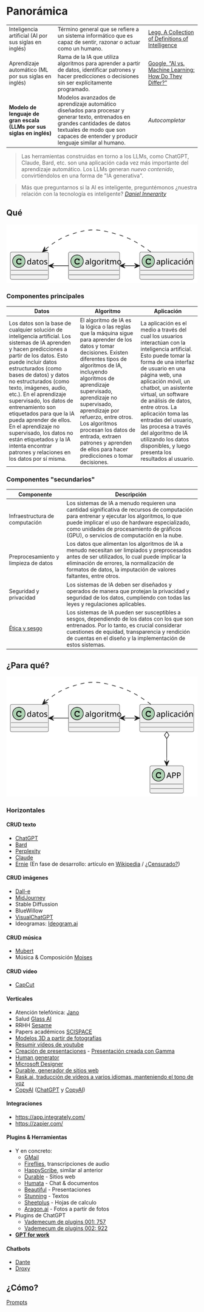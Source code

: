 # Panorámica

| | | |
|-|-|-|
Inteligencia artificial (AI por sus siglas en inglés)|Término general que se refiere a un sistema informático que es capaz de sentir, razonar o actuar como un humano.|[Legg, A Collection of Definitions of Intelligence](https://www.researchgate.net/publication/1895883_A_Collection_of_Definitions_of_Intelligence)
Aprendizaje automático (ML por sus siglas en inglés)|Rama de la IA que utiliza algoritmos para aprender a partir de datos, identificar patrones y hacer predicciones o decisiones sin ser explícitamente programado.|[Google, “AI vs. Machine Learning: How Do They Differ?”](https://cloud.google.com/learn/artificial-intelligence-vs-machine-learning?hl=es)
**Modelo de lenguaje de gran escala (LLMs por sus siglas en inglés)**|Modelos avanzados de aprendizaje automático diseñados para procesar y generar texto, entrenados en grandes cantidades de datos textuales de modo que son capaces de entender y producir lenguaje similar al humano.|*Autocompletar*

> Las herramientas construidas en torno a los LLMs, como ChatGPT, Claude, Bard, etc. son una aplicación cada vez más importante del aprendizaje automático. Los LLMs generan *nuevo contenido*, convirtiéndolos en una forma de "IA generativa".

> Más que preguntarnos si la AI es inteligente, preguntémonos ¿nuestra relación con la tecnología es inteligente? *[Daniel Innerarity](https://www.danielinnerarity.es/)*

## Qué

<div align=center>

![](/imagenes/modelosUML/componentes.svg)

</div>

### Componentes principales

|Datos|Algoritmo|Aplicación|
|-|-|-|
Los datos son la base de cualquier solución de inteligencia artificial. Los sistemas de IA aprenden y hacen predicciones a partir de los datos. Esto puede incluir datos estructurados (como bases de datos) y datos no estructurados (como texto, imágenes, audio, etc.). En el aprendizaje supervisado, los datos de entrenamiento son etiquetados para que la IA pueda aprender de ellos. En el aprendizaje no supervisado, los datos no están etiquetados y la IA intenta encontrar patrones y relaciones en los datos por sí misma.|El algoritmo de IA es la lógica o las reglas que la máquina sigue para aprender de los datos y tomar decisiones. Existen diferentes tipos de algoritmos de IA, incluyendo algoritmos de aprendizaje supervisado, aprendizaje no supervisado, aprendizaje por refuerzo, entre otros. Los algoritmos procesan los datos de entrada, extraen patrones y aprenden de ellos para hacer predicciones o tomar decisiones.|La aplicación es el medio a través del cual los usuarios interactúan con la inteligencia artificial. Esto puede tomar la forma de una interfaz de usuario en una página web, una aplicación móvil, un chatbot, un asistente virtual, un software de análisis de datos, entre otros. La aplicación toma las entradas del usuario, las procesa a través del algoritmo de IA utilizando los datos disponibles, y luego presenta los resultados al usuario.

### Componentes "secundarios"

|Componente|Descripción
|-|-|
Infraestructura de computación|Los sistemas de IA a menudo requieren una cantidad significativa de recursos de computación para entrenar y ejecutar los algoritmos, lo que puede implicar el uso de hardware especializado, como unidades de procesamiento de gráficos (GPU), o servicios de computación en la nube.
Preprocesamiento y limpieza de datos|Los datos que alimentan los algoritmos de IA a menudo necesitan ser limpiados y preprocesados antes de ser utilizados, lo cual puede implicar la eliminación de errores, la normalización de formatos de datos, la imputación de valores faltantes, entre otros.
Seguridad y privacidad|Los sistemas de IA deben ser diseñados y operados de manera que protejan la privacidad y seguridad de los datos, cumpliendo con todas las leyes y regulaciones aplicables.
[Ética y sesgo](etica@AI.md)|Los sistemas de IA pueden ser susceptibles a sesgos, dependiendo de los datos con los que son entrenados. Por lo tanto, es crucial considerar cuestiones de equidad, transparencia y rendición de cuentas en el diseño y la implementación de estos sistemas.

## ¿Para qué?

<div align=center>

![](/imagenes/modelosUML/componentes2.svg)

</div>

### Horizontales
<!-- TODO #6 incluir las siguientes: Rask.ai
Captions
Wonder dinamic
24ai
Runway -->
#### CRUD texto

- [ChatGPT](https://chat.openai.com/)
- [Bard](https://bard.google.com/)
- [Perplexity](https://www.perplexity.ai/)
- [Claude](https://claude.ai/chats)
- [Ernie](https://yiyan.baidu.com/) (En fase de desarrollo: artículo en [Wikipedia](https://en.wikipedia.org/wiki/Ernie_Bot) / [¿Censurado?](https://web.archive.org/web/20230902185902/https://www.reuters.com/technology/baidus-ernie-writes-poems-says-it-has-insufficient-information-xi-tests-show-2023-03-20/))

#### CRUD imágenes

- [Dall-e](https://pitch.com/v/DALL-E-prompt-book-v1-tmd33y/d959fd01-3eea-4b16-9472-e79ccb635e98)
- [MidJourney](https://docs.midjourney.com/docs/prompts)
- Stable Diffussion
- BlueWillow
- [VisualChatGPT](https://stablediffusionweb.com/Visual-ChatGPT#demo)
- Ideogramas: [Ideogram.ai](https://ideogram.ai/)


#### CRUD música

- [Mubert](https://mubert.com/)
- Música & Composición [Moises](https://moises.ai/)

#### CRUD vídeo

- [CapCut](https://www.capcut.com/)

#### Verticales

- Atención telefónica: [Jano](https://www.youtube.com/watch?v=fhoKnB6vwWg)
- Salud [Glass AI](https://glass.health/ai)
- RRHH [Sesame](https://www.sesamehr.es/ai/)
- Papers académicos [SCISPACE](https://typeset.io/)
- [Modelos 3D a partir de fotografías](https://research.nvidia.com/labs/dir/neuralangelo/)
- [Resumir vídeos de youtube](https://eightify.app/)
- [Creación de presentaciones](https://gamma.app/generate) - [Presentación creada con Gamma](https://gamma.app/public/Introduccion-a-la-IA-y-su-estado-actual-s2pfcebzfn8j7xt)
- [Human generator](https://generated.photos/human-generator)
- [Microsoft Designer](https://designer.microsoft.com/)
- [Durable, generador de sitios web](https://durable.co/)
- [Rask.ai, traducción de vídeos a varios idiomas, manteniendo el tono de voz](https://app.rask.ai/)
- [CopyAI](https://copy.ai) ([ChatGPT](https://chat.openai.com/share/23892a81-1e32-49c5-a60d-23c07ad65e02) y [CopyAI](https://app.copy.ai/projects/34198328?tool=chat&tab=results))

#### Integraciones

- https://app.integrately.com/
- https://zapier.com/

#### Plugins & Herramientas

- Y en concreto:
  - [GMail](https://www.aimails.dev/)
  - [Fireflies](https://app.fireflies.ai), transcripciones de audio
  - [HappyScribe](https://www.happyscribe.com/), similar al anterior
  - [Durable](https://es.durable.co) - Sitios web
  - [Humata](http://humata.ai) - Chat & documentos
  - [Beautiful](http://beautiful.ai) - Presentaciones
  - [Stunning](http://stunning.so) - Textos
  - [Sheetplus](https://sheetplus.ai) - Hojas de calculo
  - [Aragon.ai](https://www.aragon.ai/) - Fotos a partir de fotos
- Plugins de ChatGPT
  - [Vademecum de plugins 001: 757](https://airtable.com/appTJyP732XVOXc85/shrDMadwueJxDLQRf/tblD6MYbL3FLmZ6NW)
  - [Vademecum de plugins 002: 922](https://www.startuphub.ai/a-list-of-78-chatgpt-plugins-currently-available-and-their-use-case/)
- [**GPT for work**](https://gptforwork.com/)

#### Chatbots

- [Dante](https://dante-ai.com/)
- [Droxy](https://www.droxy.ai/)

## ¿Cómo?

[Prompts](/prompts/README.md)
